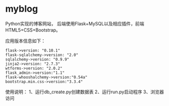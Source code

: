 # myblog
Python实现的博客网站，
后端使用Flask+MySQL以及相应插件，前端HTML5+CSS+Bootstrap。

应用版本信息如下：

    flask->version: "0.10.1"
    flask-sqlalchemy->version: "2.0"
    sqlalchemy->version: "0.9.9"
    jinja2->version: "2.7.3"
    wtforms->version: "2.0.2"
    flask_admin->version:"1.1"
    flask-whooshalchemy->version:"0.54a"
    bootstrap.min.css->version:"3.3.4"

使用说明：
1、运行db_create.py创建数据表
2、运行run.py启动程序
3、浏览器访问
